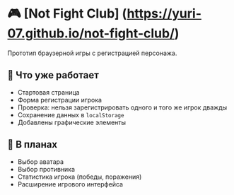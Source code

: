 # 🎮 [Not Fight Club] (https://yuri-07.github.io/not-fight-club/)

Прототип браузерной игры с регистрацией персонажа.

## 📌 Что уже работает

- Стартовая страница
- Форма регистрации игрока
- Проверка: нельзя зарегистрировать одного и того же игрок дважды
- Сохранение данных в `localStorage`
- Добавлены графические элементы

## 🚧 В планах

- Выбор аватара
- Выбор противника
- Статистика игрока (победы, поражения)
- Расширение игрового интерфейса
